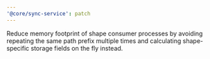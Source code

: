 ```yaml
---
'@core/sync-service': patch
---
```


Reduce memory footprint of shape consumer processes by avoiding repeating the same path prefix multiple times and calculating shape-specific storage fields on the fly instead.
